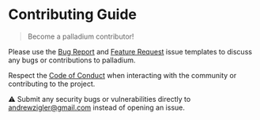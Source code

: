 # Contributing Guide

> Become a palladium contributor!

Please use the [Bug Report](https://github.com/azigler/palladium/issues/new?assignees=&labels=bug&template=bug-report.md&title=) and [Feature Request](https://github.com/azigler/palladium/issues/new?assignees=&labels=enhancement&template=feature-request.md&title=) issue templates to discuss any bugs or contributions to palladium.

Respect the [Code of Conduct](./CODE_OF_CONDUCT.md) when interacting with the community or contributing to the project.

:warning: Submit any security bugs or vulnerabilities directly to andrewzigler@gmail.com instead of opening an issue.
